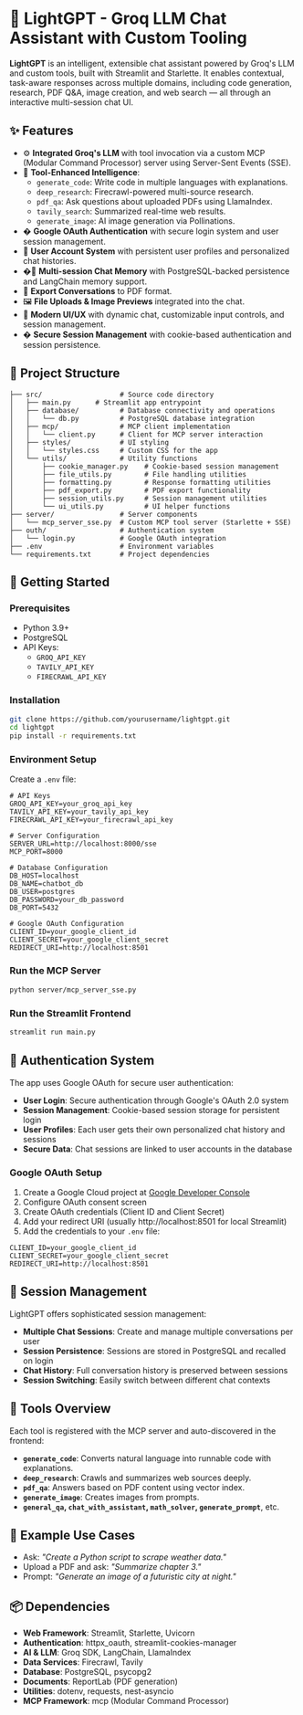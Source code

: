 # 🧠 LightGPT - Groq LLM Chat Assistant with Custom Tooling

**LightGPT** is an intelligent, extensible chat assistant powered by Groq's LLM and custom tools, built with Streamlit and Starlette. It enables contextual, task-aware responses across multiple domains, including code generation, research, PDF Q&A, image creation, and web search — all through an interactive multi-session chat UI.

## ✨ Features

- ⚙️ **Integrated Groq's LLM** with tool invocation via a custom MCP (Modular Command Processor) server using Server-Sent Events (SSE).
- 🧠 **Tool-Enhanced Intelligence**:
  - `generate_code`: Write code in multiple languages with explanations.
  - `deep_research`: Firecrawl-powered multi-source research.
  - `pdf_qa`: Ask questions about uploaded PDFs using LlamaIndex.
  - `tavily_search`: Summarized real-time web results.
  - `generate_image`: AI image generation via Pollinations.
- � **Google OAuth Authentication** with secure login system and user session management.
- 👤 **User Account System** with persistent user profiles and personalized chat histories.
- �💬 **Multi-session Chat Memory** with PostgreSQL-backed persistence and LangChain memory support.
- 📄 **Export Conversations** to PDF format.
- 🖼️ **File Uploads & Image Previews** integrated into the chat.
- 🧱 **Modern UI/UX** with dynamic chat, customizable input controls, and session management.
- � **Secure Session Management** with cookie-based authentication and session persistence.

## 📁 Project Structure

```
├── src/                   # Source code directory
│   ├── main.py      # Streamlit app entrypoint
│   ├── database/          # Database connectivity and operations
│   │   └── db.py          # PostgreSQL database integration
│   ├── mcp/               # MCP client implementation
│   │   └── client.py      # Client for MCP server interaction
│   ├── styles/            # UI styling
│   │   └── styles.css     # Custom CSS for the app
│   └── utils/             # Utility functions
│       ├── cookie_manager.py    # Cookie-based session management
│       ├── file_utils.py        # File handling utilities
│       ├── formatting.py        # Response formatting utilities
│       ├── pdf_export.py        # PDF export functionality
│       ├── session_utils.py     # Session management utilities
│       └── ui_utils.py          # UI helper functions
├── server/                # Server components
│   └── mcp_server_sse.py  # Custom MCP tool server (Starlette + SSE)
├── outh/                  # Authentication system
│   └── login.py           # Google OAuth integration
├── .env                   # Environment variables
└── requirements.txt       # Project dependencies
```

## 🚀 Getting Started

### Prerequisites

- Python 3.9+
- PostgreSQL
- API Keys:
  - `GROQ_API_KEY`
  - `TAVILY_API_KEY`
  - `FIRECRAWL_API_KEY`

### Installation

```bash
git clone https://github.com/yourusername/lightgpt.git
cd lightgpt
pip install -r requirements.txt
```

### Environment Setup

Create a `.env` file:

```env
# API Keys
GROQ_API_KEY=your_groq_api_key
TAVILY_API_KEY=your_tavily_api_key
FIRECRAWL_API_KEY=your_firecrawl_api_key

# Server Configuration
SERVER_URL=http://localhost:8000/sse
MCP_PORT=8000

# Database Configuration
DB_HOST=localhost
DB_NAME=chatbot_db
DB_USER=postgres
DB_PASSWORD=your_db_password
DB_PORT=5432

# Google OAuth Configuration
CLIENT_ID=your_google_client_id
CLIENT_SECRET=your_google_client_secret
REDIRECT_URI=http://localhost:8501
```

### Run the MCP Server

```bash
python server/mcp_server_sse.py
```

### Run the Streamlit Frontend

```bash
streamlit run main.py
```

## 🔐 Authentication System

The app uses Google OAuth for secure user authentication:

- **User Login**: Secure authentication through Google's OAuth 2.0 system
- **Session Management**: Cookie-based session storage for persistent login
- **User Profiles**: Each user gets their own personalized chat history and sessions
- **Secure Data**: Chat sessions are linked to user accounts in the database

### Google OAuth Setup

1. Create a Google Cloud project at [Google Developer Console](https://console.developers.google.com/)
2. Configure OAuth consent screen
3. Create OAuth credentials (Client ID and Client Secret)
4. Add your redirect URI (usually http://localhost:8501 for local Streamlit)
5. Add the credentials to your `.env` file:

```env
CLIENT_ID=your_google_client_id
CLIENT_SECRET=your_google_client_secret
REDIRECT_URI=http://localhost:8501
```

## 💾 Session Management

LightGPT offers sophisticated session management:

- **Multiple Chat Sessions**: Create and manage multiple conversations per user
- **Session Persistence**: Sessions are stored in PostgreSQL and recalled on login
- **Chat History**: Full conversation history is preserved between sessions
- **Session Switching**: Easily switch between different chat contexts

## 🧠 Tools Overview

Each tool is registered with the MCP server and auto-discovered in the frontend:
- **`generate_code`**: Converts natural language into runnable code with explanations.
- **`deep_research`**: Crawls and summarizes web sources deeply.
- **`pdf_qa`**: Answers based on PDF content using vector index.
- **`generate_image`**: Creates images from prompts.
- **`general_qa`, `chat_with_assistant`, `math_solver`, `generate_prompt`**, etc.

## 🧪 Example Use Cases

- Ask: *"Create a Python script to scrape weather data."*
- Upload a PDF and ask: *"Summarize chapter 3."*
- Prompt: *"Generate an image of a futuristic city at night."*

## 📦 Dependencies

- **Web Framework**: Streamlit, Starlette, Uvicorn
- **Authentication**: httpx_oauth, streamlit-cookies-manager
- **AI & LLM**: Groq SDK, LangChain, LlamaIndex
- **Data Services**: Firecrawl, Tavily
- **Database**: PostgreSQL, psycopg2
- **Documents**: ReportLab (PDF generation)
- **Utilities**: dotenv, requests, nest-asyncio
- **MCP Framework**: mcp (Modular Command Processor)
